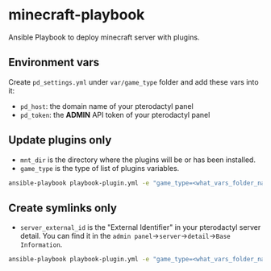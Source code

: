 # minecraft-playbook
Ansible Playbook to deploy minecraft server with plugins.

## Environment vars
Create `pd_settings.yml` under `var/game_type` folder and add these vars into it:
- `pd_host`: the domain name of your pterodactyl panel
- `pd_token`: the **ADMIN** API token of your pterodactyl panel

## Update plugins only
- `mnt_dir` is the directory where the plugins will be or has been installed.
- `game_type` is the type of list of plugins variables.
```bash
ansible-playbook playbook-plugin.yml -e "game_type=<what_vars_folder_name> mnt_dir=<where_plugins_saved> do_update=yes"
```
## Create symlinks only
- `server_external_id` is the "External Identifier" in your pterodactyl server detail. You can find it in the `admin panel`->`server`->`detail`->`Base Information`.
```bash
ansible-playbook playbook-plugin.yml -e "game_type=<what_vars_folder_name> mnt_dir=<where_plugins_saved> server_external_id=<> do_update=yes do_symlink=yes"
```